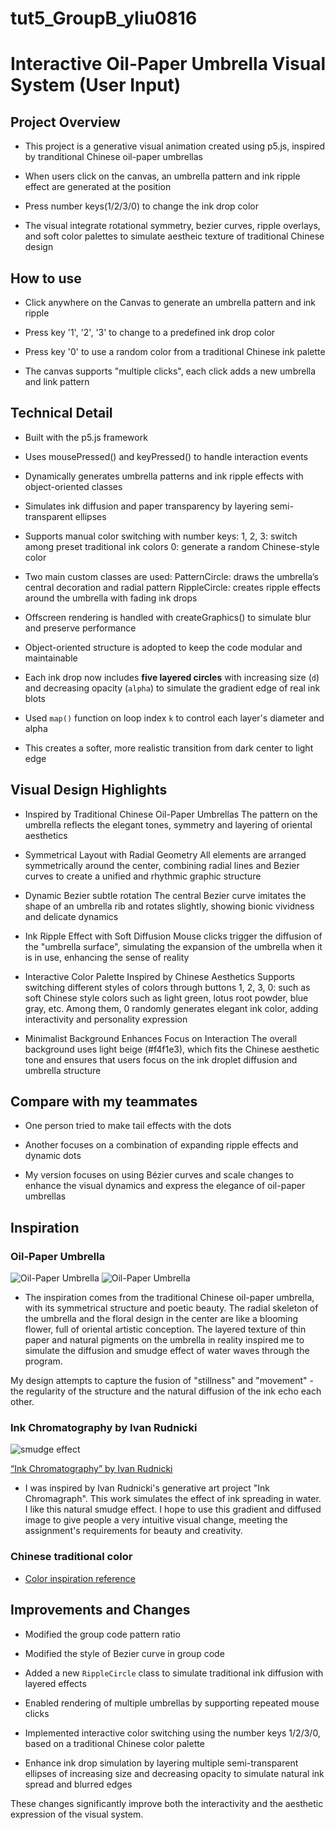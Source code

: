 # tut5_GroupB_yliu0816
# Interactive Oil-Paper Umbrella Visual System (User Input)

## Project Overview
- This project is a generative visual animation created using p5.js, inspired by tranditional Chinese oil-paper umbrellas

- When users click on the canvas, an umbrella pattern and ink ripple effect are generated at the position

- Press number keys(1/2/3/0) to change the ink drop color

- The visual integrate rotational symmetry, bezier curves, ripple overlays, and soft color palettes to simulate aestheic texture of traditional Chinese design


## How to use
- Click anywhere on the Canvas to generate an umbrella pattern and ink ripple

- Press key '1', '2', '3' to change to a predefined ink drop color

- Press key '0' to use a random color from a traditional Chinese ink palette

- The canvas supports "multiple clicks", each click adds a new umbrella and link pattern


 ## Technical Detail
- Built with the p5.js framework

- Uses mousePressed() and keyPressed() to handle interaction events
 
- Dynamically generates umbrella patterns and ink ripple effects with object-oriented classes

- Simulates ink diffusion and paper transparency by layering semi-transparent ellipses

- Supports manual color switching with number keys:
 1, 2, 3: switch among preset traditional ink colors
 0: generate a random Chinese-style color

- Two main custom classes are used:
 PatternCircle: draws the umbrella’s central decoration and radial pattern
 RippleCircle: creates ripple effects around the umbrella with fading ink drops

- Offscreen rendering is handled with createGraphics() to simulate blur and preserve performance

- Object-oriented structure is adopted to keep the code modular and maintainable

- Each ink drop now includes **five layered circles** with increasing size (`d`) and decreasing opacity (`alpha`) to simulate the gradient edge of real ink blots
- Used `map()` function on loop index `k` to control each layer's diameter and alpha
- This creates a softer, more realistic transition from dark center to light edge



## Visual Design Highlights

- Inspired by Traditional Chinese Oil-Paper Umbrellas
 The pattern on the umbrella reflects the elegant tones, symmetry and layering of oriental aesthetics

- Symmetrical Layout with Radial Geometry
 All elements are arranged symmetrically around the center, combining radial lines and Bezier curves to create a unified and rhythmic graphic structure

- Dynamic Bezier subtle rotation
 The central Bezier curve imitates the shape of an umbrella rib and rotates slightly, showing bionic vividness and delicate dynamics

- Ink Ripple Effect with Soft Diffusion
 Mouse clicks trigger the diffusion of the "umbrella surface", simulating the expansion of the umbrella when it is in use, enhancing the sense of reality

- Interactive Color Palette Inspired by Chinese Aesthetics
 Supports switching different styles of colors through buttons 1, 2, 3, 0: such as soft Chinese style colors such as light green, lotus root powder, blue gray, etc. Among them, 0 randomly generates elegant ink color, adding interactivity and personality expression

- Minimalist Background Enhances Focus on Interaction
 The overall background uses light beige (#f4f1e3), which fits the Chinese aesthetic tone and ensures that users focus on the ink droplet diffusion and umbrella structure


## Compare with my teammates
- One person tried to make tail effects with the dots

- Another focuses on a combination of expanding ripple effects and dynamic dots

- My version focuses on using Bézier curves and scale changes to enhance the visual dynamics and express the elegance of oil-paper umbrellas


## Inspiration
### Oil-Paper Umbrella
![Oil-Paper Umbrella](images/Oil%20PaperUmbrella%201.jpg)
![Oil-Paper Umbrella](images/Oil%20PaperUmbrella%202.jpg)

- The inspiration comes from the traditional Chinese oil-paper umbrella, with its symmetrical structure and poetic beauty. The radial skeleton of the umbrella and the floral design in the center are like a blooming flower, full of oriental artistic conception. The layered texture of thin paper and natural pigments on the umbrella in reality inspired me to simulate the diffusion and smudge effect of water waves through the program.

My design attempts to capture the fusion of "stillness" and "movement" - the regularity of the structure and the natural diffusion of the ink echo each other.

### Ink Chromatography by Ivan Rudnicki
![smudge effect](images/Ivan_Rudnicki.png)

[“Ink Chromatography” by Ivan Rudnicki](https://openprocessing.org/sketch/2613929)

- I was inspired by Ivan Rudnicki's generative art project "Ink Chromagraph". This work simulates the effect of ink spreading in water. I like this natural smudge effect. I hope to use this gradient and diffused image to give people a very intuitive visual change, meeting the assignment's requirements for beauty and creativity.

### Chinese traditional color
- [Color inspiration reference](https://pixso.cn/designskills/traditional-chinese-color-matching/)


## Improvements and Changes
- Modified the group code pattern ratio

- Modified the style of Bezier curve in group code

- Added a new `RippleCircle` class to simulate traditional ink diffusion with layered effects  

- Enabled rendering of multiple umbrellas by supporting repeated mouse clicks 

- Implemented interactive color switching using the number keys 1/2/3/0, based on a traditional Chinese color palette  

- Enhance ink drop simulation by layering multiple semi-transparent ellipses of increasing size and decreasing opacity to simulate natural ink spread and blurred edges

These changes significantly improve both the interactivity and the aesthetic expression of the visual system.
 

